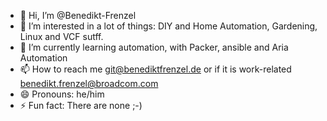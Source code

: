 - 👋 Hi, I’m @Benedikt-Frenzel
- 👀 I’m interested in a lot of things: DIY and Home Automation, Gardening, Linux and VCF sutff.
- 🌱 I’m currently learning automation, with Packer, ansible and Aria Automation
- 📫 How to reach me git@benediktfrenzel.de or if it is work-related benedikt.frenzel@broadcom.com
- 😄 Pronouns: he/him 
- ⚡ Fun fact: There are none ;-)

<!---
Benedikt-Frenzel/Benedikt-Frenzel is a ✨ special ✨ repository because its `README.md` (this file) appears on your GitHub profile.
You can click the Preview link to take a look at your changes.
--->
